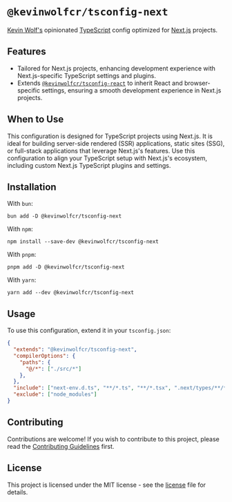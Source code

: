 # `@kevinwolfcr/tsconfig-next`

[Kevin Wolf's](https://kevinwolf.cr) opinionated [TypeScript](https://typescriptlang.org) config optimized for [Next.js](https://nextjs.org) projects.

## Features

- Tailored for Next.js projects, enhancing development experience with Next.js-specific TypeScript settings and plugins.
- Extends [`@kevinwolfcr/tsconfig-react`](https://npmjs.com/package/@kevinwolfcr/tsconfig-react) to inherit React and browser-specific settings, ensuring a smooth development experience in Next.js projects.

## When to Use

This configuration is designed for TypeScript projects using Next.js. It is ideal for building server-side rendered (SSR) applications, static sites (SSG), or full-stack applications that leverage Next.js's features. Use this configuration to align your TypeScript setup with Next.js's ecosystem, including custom Next.js TypeScript plugins and settings.

## Installation

With `bun`:

```
bun add -D @kevinwolfcr/tsconfig-next
```

With `npm`:

```
npm install --save-dev @kevinwolfcr/tsconfig-next
```

With `pnpm`:

```
pnpm add -D @kevinwolfcr/tsconfig-next
```

With `yarn`:

```
yarn add --dev @kevinwolfcr/tsconfig-next
```

## Usage

To use this configuration, extend it in your `tsconfig.json`:

```json
{
  "extends": "@kevinwolfcr/tsconfig-next",
  "compilerOptions": {
    "paths": {
      "@/*": ["./src/*"]
    },
  },
  "include": ["next-env.d.ts", "**/*.ts", "**/*.tsx", ".next/types/**/*.ts"],
  "exclude": ["node_modules"]
}
```

## Contributing

Contributions are welcome! If you wish to contribute to this project, please read the [Contributing Guidelines](https://github.com/kevinwolfcr/.github/blob/HEAD/contributing.md) first.

## License

This project is licensed under the MIT license - see the [license](../../license) file for details.
